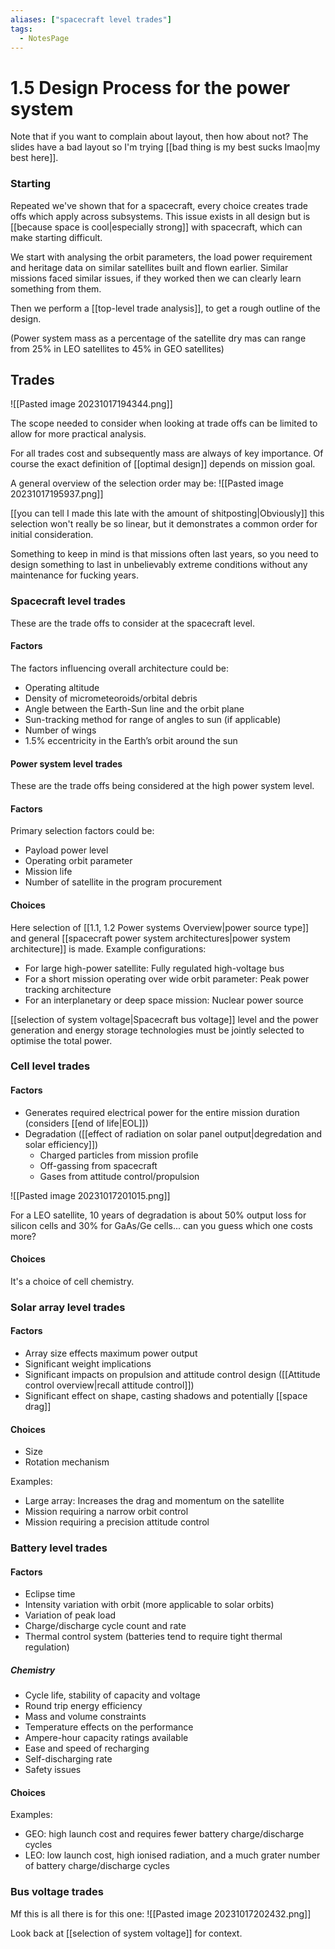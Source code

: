 ```yaml
---
aliases: ["spacecraft level trades"]
tags:
  - NotesPage
---
```


# 1.5 Design Process for the power system

Note that if you want to complain about layout, then how about not? The slides have a bad layout so I'm trying [[bad thing is my best sucks lmao|my best here]].

### Starting

Repeated we've shown that for a spacecraft, every choice creates trade offs which apply across subsystems. This issue exists in all design but is [[because space is cool|especially strong]] with spacecraft, which can make starting difficult.

We start with analysing the orbit parameters, the load power requirement and heritage data on similar satellites built and flown earlier. Similar missions faced similar issues, if they worked then we can clearly learn something from them.

Then we perform a [[top-level trade analysis]], to get a rough outline of the design.

(Power system mass as a percentage of the satellite dry mas can range from 25% in LEO satellites to 45% in GEO satellites)

## Trades

![[Pasted image 20231017194344.png]]

The scope needed to consider when looking at trade offs can be limited to allow for more practical analysis.

For all trades cost and subsequently mass are always of key importance. Of course the exact definition of [[optimal design]] depends on mission goal.

A general overview of the selection order may be:
![[Pasted image 20231017195937.png]]

[[you can tell I made this late with the amount of shitposting|Obviously]] this selection won't really be so linear, but it demonstrates a common order for initial consideration.

Something to keep in mind is that missions often last years, so you need to design something to last in unbelievably extreme conditions without any maintenance for fucking years. 

### Spacecraft level trades

These are the trade offs to consider at the spacecraft level.

#### Factors

The factors influencing overall architecture could be:
- Operating altitude
- Density of micrometeoroids/orbital debris
- Angle between the Earth-Sun line and the orbit plane
- Sun-tracking method for range of angles to sun (if applicable)
- Number of wings
- 1.5% eccentricity in the Earth’s orbit around the sun

#### Power system level trades

These are the trade offs being considered at the high power system level.

#### Factors

Primary selection factors could be:
- Payload power level
- Operating orbit parameter
- Mission life
- Number of satellite in the program procurement

#### Choices

Here selection of [[1.1, 1.2 Power systems Overview|power source type]] and general [[spacecraft power system architectures|power system architecture]] is made. Example configurations:
- For large high-power satellite: Fully regulated high-voltage bus
- For a short mission operating over wide orbit parameter: Peak power tracking architecture
- For an interplanetary or deep space mission: Nuclear power source


[[selection of system voltage|Spacecraft bus voltage]] level and the power generation and energy storage technologies must be jointly selected to optimise the total power.
 
### Cell level trades

#### Factors
- Generates required electrical power for the entire mission duration (considers [[end of life|EOL]])
- Degradation ([[effect of radiation on solar panel output|degredation and solar efficiency]])
	- Charged particles from mission profile
	- Off-gassing from spacecraft
	- Gases from attitude control/propulsion

![[Pasted image 20231017201015.png]]

For a LEO satellite, 10 years of degradation is about 50% output loss for silicon cells and 30% for GaAs/Ge cells... can you guess which one costs more?

#### Choices
It's a choice of cell chemistry.

### Solar array level trades

#### Factors
- Array size effects maximum power output
- Significant weight implications
- Significant impacts on propulsion and attitude control design ([[Attitude control overview|recall attitude control]])
- Significant effect on shape, casting shadows and potentially [[space drag]]

#### Choices
- Size
- Rotation mechanism

Examples:
- Large array: Increases the drag and momentum on the satellite
- Mission requiring a narrow orbit control
- Mission requiring a precision attitude control

### Battery level trades

#### Factors
- Eclipse time
- Intensity variation with orbit (more applicable to solar orbits)
- Variation of peak load
- Charge/discharge cycle count and rate
- Thermal control system (batteries tend to require tight thermal regulation)

##### Chemistry
-  Cycle life, stability of capacity and voltage
-  Round trip energy efficiency
-  Mass and volume constraints
-  Temperature effects on the performance
-  Ampere-hour capacity ratings available
-  Ease and speed of recharging
-  Self-discharging rate
-  Safety issues

#### Choices
Examples:
- GEO: high launch cost and requires fewer battery charge/discharge cycles
- LEO: low launch cost, high ionised radiation, and a much grater number of battery charge/discharge cycles

### Bus voltage trades

Mf this is all there is for this one:
![[Pasted image 20231017202432.png]]

Look back at [[selection of system voltage]] for context.

